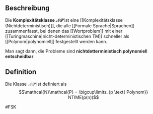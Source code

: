 ## Beschreibung
Die **Komplexitätsklasse $\mathcal{N}\mathcal{P}$** ist eine [[Komplexitätsklasse (Nichtdeterministisch)]], die alle [[Formale Sprache|Sprachen]] zusammenfasst, bei denen das [[Wortproblem]] mit einer [[Turingmaschine|nicht-deterministischen TM]] schneller als [[Polynom|polynomiell]] festgestellt werden kann.

Man sagt dann, die Probleme sind **nichtdetterministisch polynomiell entscheidbar** 

## Definition
Die Klasse $\mathcal{N}\mathcal{P}$ ist definiert als
$$\mathcal{N}\mathcal{P} = \bigcup\limits_{p \text{ Polynom}} NTIME(p(n))$$

#FSK 